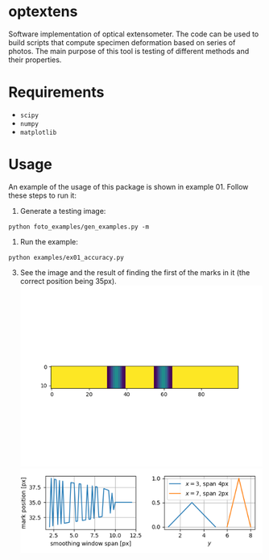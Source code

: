 # optextens
Software implementation of optical extensometer.
The code can be used to build scripts that compute specimen deformation based on series of photos.
The main purpose of this tool is testing of different methods and their properties.

Requirements
============

* `scipy`
* `numpy`
* `matplotlib`

Usage
=====

An example of the usage of this package is shown in example 01.
Follow these steps to run it:
1. Generate a testing image:
```
python foto_examples/gen_examples.py -m
```
1. Run the example:
```
python examples/ex01_accuracy.py
```

3. See the image and the result of finding the first of the marks in it (the correct position being 35px).
![image](https://github.com/heczis/optextens/blob/master/examples/ex01_image.png)
![results](https://github.com/heczis/optextens/blob/master/examples/ex01_result.png)
